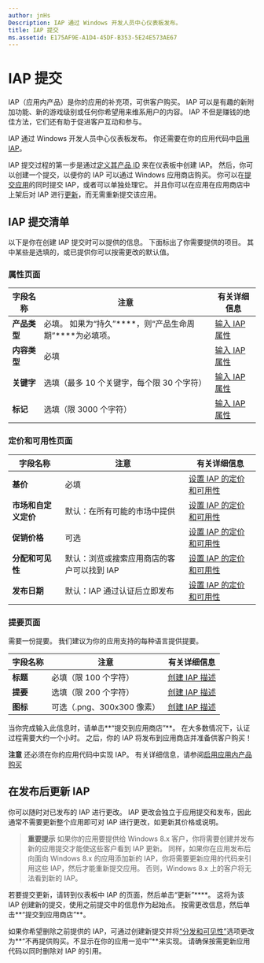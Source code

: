 ```yaml
---
author: jnHs
Description: IAP 通过 Windows 开发人员中心仪表板发布。
title: IAP 提交
ms.assetid: E175AF9E-A1D4-45DF-B353-5E24E573AE67
---
```


# IAP 提交


IAP（应用内产品）是你的应用的补充项，可供客户购买。 IAP 可以是有趣的新附加功能、新的游戏级别或任何你希望用来维系用户的内容。 IAP 不但是赚钱的绝佳方法，它们还有助于促进客户互动和参与。

IAP 通过 Windows 开发人员中心仪表板发布。 你还需要在你的应用代码中[启用 IAP](https://msdn.microsoft.com/library/windows/apps/mt219684)。

IAP 提交过程的第一步是通过[定义其产品 ID](set-your-iap-product-id.md) 来在仪表板中创建 IAP。 然后，你可以创建一个提交，以便你的 IAP 可以通过 Windows 应用商店购买。 你可以在[提交应用](app-submissions.md)的同时提交 IAP，或者可以单独处理它。 并且你可以在应用在应用商店中上架后对 IAP 进行[更新](#updating-an-iap-after-submission)，而无需重新提交该应用。

## IAP 提交清单


以下是你在创建 IAP 提交时可以提供的信息。 下面标出了你需要提供的项目。 其中某些是选填的，或已提供你可以按需更改的默认值。

### 属性页面
| 字段名称                    | 注意                                       | 有关详细信息                                                             |
|-------------------------------|---------------------------------------------|---------------------------------------------------------------------------|
| **产品类型**              | 必填。 如果为“持久”****，则“产品生命周期”****为必填项。 | [输入 IAP 属性](enter-iap-properties.md)         |
| **内容类型**              | 必填                                    | [输入 IAP 属性](enter-iap-properties.md)                           | 
| **关键字**                  | 选填（最多 10 个关键字，每个限 30 个字符） | [输入 IAP 属性](enter-iap-properties.md)                 |
| **标记**                       | 选填（限 3000 个字符）             | [输入 IAP 属性](enter-iap-properties.md)                           |

### 定价和可用性页面 
| 字段名称                    | 注意                                       | 有关详细信息                                                             |
|-------------------------------|---------------------------------------------|---------------------------------------------------------------------------|
| **基价**                | 必填                                    | [设置 IAP 的定价和可用性](set-iap-pricing-and-availability.md)   |
| **市场和自定义定价** | 默认：在所有可能的市场中提供 | [设置 IAP 的定价和可用性](set-iap-pricing-and-availability.md)   |
| **促销价格**              | 可选                                    | [设置 IAP 的定价和可用性](set-iap-pricing-and-availability.md)   |
| **分配和可见性** | 默认：浏览或搜索应用商店的客户可以找到 IAP | [设置 IAP 的定价和可用性](set-iap-pricing-and-availability.md) |
| **发布日期**              | 默认：IAP 通过认证后立即发布 | [设置 IAP 的定价和可用性](set-iap-pricing-and-availability.md)   |

### 提要页面
需要一份提要。 我们建议为你的应用支持的每种语言提供提要。

| 字段名称                    | 注意                                       | 有关详细信息       |
|-------------------------------|---------------------------------------------|---------------------|
| **标题**                     | 必填（限 100 个字符）              | [创建 IAP 描述](create-iap-descriptions.md)                     |
| **提要**               | 选填（限 200 个字符）              | [创建 IAP 描述](create-iap-descriptions.md)                     |
| **图标**                      | 可选（.png、300x300 像素）             | [创建 IAP 描述](create-iap-descriptions.md)                     |

当你完成输入此信息时，请单击**“提交到应用商店”**。 在大多数情况下，认证过程需要大约一个小时。 之后，你的 IAP 将发布到应用商店并准备供客户购买！

**注意** 还必须在你的应用代码中实现 IAP。 有关详细信息，请参阅[启用应用内产品购买](https://msdn.microsoft.com/library/windows/apps/mt219684)


## 在发布后更新 IAP


你可以随时对已发布的 IAP 进行更改。 IAP 更改会独立于应用提交和发布，因此通常不需要更新整个应用即可对 IAP 进行更改，如更新其价格或说明。

> **重要提示** 如果你的应用要提供给 Windows 8.x 客户，你将需要创建并发布新的应用提交才能使这些客户看到 IAP 更新。 同样，如果你在应用发布后向面向 Windows 8.x 的应用添加新的 IAP，你将需要更新应用的代码来引用这些 IAP，然后才能重新提交应用。 否则，Windows 8.x 上的客户将无法看到新的 IAP。

若要提交更新，请转到仪表板中 IAP 的页面，然后单击“更新”****。 这将为该 IAP 创建新的提交，使用之前提交中的信息作为起始点。 按需更改信息，然后单击**“提交到应用商店”**。

如果你希望删除之前提供的 IAP，可通过创建新提交并将[“分发和可见性”](set-iap-pricing-and-availability.md)选项更改为**“不再提供购买。不显示在你的应用一览中”**来实现。 请确保按需更新应用代码以同时删除对 IAP 的引用。



<!--HONumber=May16_HO2-->


